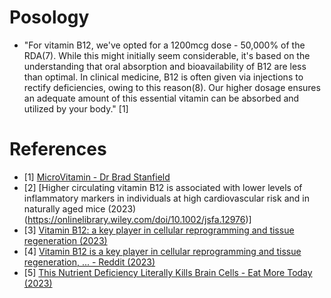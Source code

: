 
# Posology
- "For vitamin B12, we've opted for a 1200mcg dose - 50,000% of the RDA(7). While this might initially seem considerable, it's based on the understanding that oral absorption and bioavailability of B12 are less than optimal. In clinical medicine, B12 is often given via injections to rectify deficiencies, owing to this reason(8). Our higher dosage ensures an adequate amount of this essential vitamin can be absorbed and utilized by your body." [1]

# References
- [1] [MicroVitamin - Dr Brad Stanfield](https://drstanfield.com/products/microvitamin?variant=45062906478877)
- [2] [Higher circulating vitamin B12 is associated with lower levels of inflammatory markers in individuals at high cardiovascular risk and in naturally aged mice (2023)(https://onlinelibrary.wiley.com/doi/10.1002/jsfa.12976)]
- [3] [Vitamin B12: a key player in cellular reprogramming and tissue regeneration (2023)](https://www.irbbarcelona.org/en/news/scientific/vitamin-b12-key-player-cellular-reprogramming-and-tissue-regeneration)
- [4] [Vitamin B12 is a key player in cellular reprogramming and tissue regeneration, ... - Reddit (2023)](https://www.reddit.com/r/science/comments/17xeppq/vitamin_b12_is_a_key_player_in_cellular/)
- [5] [This Nutrient Deficiency Literally Kills Brain Cells - Eat More Today (2023)](https://www.youtube.com/watch?v=E2liEoY4I7M)